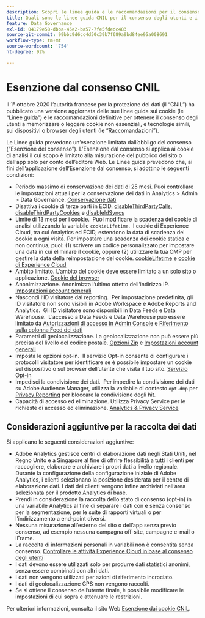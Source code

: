 ```yaml
---
description: Scopri le linee guida e le raccomandazioni per il consenso degli utenti a memorizzare o leggere cookie non essenziali su dispositivi o browser.
title: Quali sono le linee guida CNIL per il consenso degli utenti e i cookie
feature: Data Governance
exl-id: 04179e58-dbba-45e2-ba57-7fe5fdedc483
source-git-commit: 99bbc9d6cc4d50c39b7f689a9bd84ee95a008691
workflow-type: tm+mt
source-wordcount: '754'
ht-degree: 92%

---
```


# Esenzione dal consenso CNIL

Il 1° ottobre 2020 l’autorità francese per la protezione dei dati (il “CNIL”) ha pubblicato una versione aggiornata delle sue linee guida sui cookie (le “Linee guida”) e le raccomandazioni definitive per ottenere il consenso degli utenti a memorizzare o leggere cookie non essenziali, e tecnologie simili, sui dispositivi o browser degli utenti (le “Raccomandazioni”).

Le Linee guida prevedono un’esenzione limitata dall’obbligo del consenso (“Esenzione del consenso”). L’Esenzione dal consenso si applica ai cookie di analisi il cui scopo è limitato alla misurazione del pubblico del sito o dell’app solo per conto dell’editore Web. Le Linee guida prevedono che, ai fini dell’applicazione dell’Esenzione dal consenso, si adottino le seguenti condizioni:

* Periodo massimo di conservazione dei dati di 25 mesi.  Puoi controllare le impostazioni attuali per la conservazione dei dati in Analytics > Admin > Data Governance.  [Conservazione dati](https://experienceleague.adobe.com/docs/analytics/technotes/data-retention.html?lang=it)
* Disattiva i cookie di terze parti in ECID. [disableThirdPartyCalls](https://experienceleague.adobe.com/docs/id-service/using/id-service-api/configurations/disablethirdpartycalls.html?lang=it#id-service-api), [disableThirdPartyCookies](https://experienceleague.adobe.com/docs/id-service/using/id-service-api/configurations/disable-cookies.html?lang=it#id-service-api) e [disableIdSyncs](https://experienceleague.adobe.com/docs/id-service/using/id-service-api/configurations/disableidsync.html?lang=it#id-service-api)
* Limite di 13 mesi per i cookie.   Puoi modificare la scadenza dei cookie di analisi utilizzando la variabile `cookieLifetime`.  I cookie di Experience Cloud, tra cui Analytics ed ECID, estendono la data di scadenza del cookie a ogni visita.  Per impostare una scadenza dei cookie statica e non continua, puoi: (1) scrivere un codice personalizzato per impostare una data in cui eliminare il cookie, oppure (2) utilizzare la tua CMP per gestire la data della reimpostazione del cookie. [cookieLifetime](https://experienceleague.adobe.com/docs/analytics/implementation/vars/config-vars/cookielifetime.html?lang=it) e [cookie di Experience Cloud](https://experienceleague.adobe.com/docs/core-services/interface/ec-cookies/cookies-privacy.html?lang=it#ec-cookies)
* Ambito limitato. L’ambito del cookie deve essere limitato a un solo sito o applicazione. [Cookie del browser](https://experienceleague.adobe.com/docs/analytics/technotes/cookies.html?lang=it&quot;\l&quot;third-party-cookie-implementations)
* Anonimizzazione. Anonimizza l’ultimo ottetto dell’indirizzo IP. [Impostazioni account generali](https://experienceleague.adobe.com/docs/analytics/admin/admin-tools/general-acct-settings-admin.html?lang=it)
* Nascondi l’ID visitatore dal reporting.   Per impostazione predefinita, gli ID visitatore non sono visibili in Adobe Workspace e Adobe Reports and Analytics.   Gli ID visitatore sono disponibili in Data Feeds e Data Warehouse.   L’accesso a Data Feeds e Data Warehouse può essere limitato da [Autorizzazioni di accesso in Admin Console](https://experienceleague.adobe.com/docs/core-services/interface/manage-users-and-products/admin-getting-started.html?lang=it&quot;\l&quot;task_040673FE3E3E429B9531FBCB8B6A4391) e [Riferimento sulla colonna Feed dei dati](https://experienceleague.adobe.com/docs/analytics/export/analytics-data-feed/data-feed-contents/datafeeds-reference.html?lang=it#columns%2C-descriptions%2C-and-data-types)
* Parametri di geolocalizzazione. La geolocalizzazione non può essere più precisa del livello del codice postale. [Opzioni Zip](https://experienceleague.adobe.com/docs/analytics/implementation/vars/page-vars/zip.html?lang=it&quot;\l&quot;zip-in-adobe-experience-platform-launch) e [Impostazioni account generali](https://experienceleague.adobe.com/docs/analytics/admin/admin-tools/general-acct-settings-admin.html?lang=it&quot;\l&quot;admin-tools)
* Imposta le opzioni opt-in.   Il servizio Opt-in consente di configurare i protocolli visitatore per identificare se è possibile impostare un cookie sul dispositivo o sul browser dell’utente che visita il tuo sito. [Servizio Opt-in](https://experienceleague.adobe.com/docs/id-service/using/implementation/opt-in-service/optin-overview.html?lang=it)
* Impedisci la condivisione dei dati.   Per impedire la condivisione dei dati su Adobe Audience Manager, utilizza la variabile di contesto `opt.dmp` per [Privacy Reporting](https://experienceleague.adobe.com/docs/analytics/admin/data-governance/consent-variables.html?lang=it&quot;\l&quot;variables) per bloccare la condivisione degli hit.
* Capacità di accesso ed eliminazione. Utilizza Privacy Service per le richieste di accesso ed eliminazione. [Analytics &amp; Privacy Service](https://experienceleague.adobe.com/docs/analytics/admin/data-governance/an-gdpr-overview.html?lang=it)

## Considerazioni aggiuntive per la raccolta dei dati

Si applicano le seguenti considerazioni aggiuntive:

* Adobe Analytics gestisce centri di elaborazione dati negli Stati Uniti, nel Regno Unito e a Singapore al fine di offrire flessibilità a tutti i clienti per raccogliere, elaborare e archiviare i propri dati a livello regionale. Durante la configurazione della configurazione iniziale di Adobe Analytics, i clienti selezionano la posizione desiderata per il centro di elaborazione dati. I dati dei clienti vengono infine archiviati nell’area selezionata per il prodotto Analytics di base.
* Prendi in considerazione la raccolta dello stato di consenso (opt-in) in una variabile Analytics al fine di separare i dati con e senza consenso per la segmentazione, per le suite di rapporti virtuali o per l’indirizzamento a end-point diversi.
* Nessuna misurazione all’esterno del sito o dell’app senza previo consenso, ad esempio nessuna campagna off-site, campagne e-mail o iFrame.
* La raccolta di informazioni personali in variabili non è consentita senza consenso. [Controllare le attività Experience Cloud in base al consenso degli utenti](https://experienceleague.adobe.com/docs/id-service/using/implementation/opt-in-service/use-opt-in-to-control-experience-cloud-activities-based-on-user-consent.html?lang=it&quot;\l&quot;implementation#implementation)
* I dati devono essere utilizzati solo per produrre dati statistici anonimi, senza essere combinati con altri dati.
* I dati non vengono utilizzati per azioni di riferimento incrociato.
* I dati di geolocalizzazione GPS non vengono raccolti.
* Se si ottiene il consenso dell’utente finale, è possibile modificare le impostazioni di cui sopra e attenuare le restrizioni.

Per ulteriori informazioni, consulta il sito Web [Esenzione dai cookie CNIL](https://www.cnil.fr/en/sheet-ndeg16-use-analytics-your-websites-and-applications).
